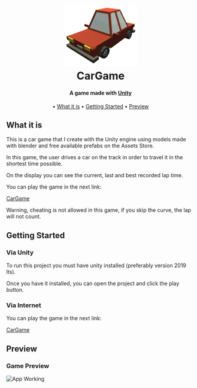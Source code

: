 <h1 align="center">
  <br>
  <img src="Images/car.png" alt="CarGame" width="200">
  <br>
  CarGame
  <br>
</h1>

<h4 align="center">A game made with <a href="https://flutter.dev/" target="_blank">Unity</a></h4>


<p align="center">
  • <a href="#what-is-it">What it is</a> 
  • <a href="#getting-started">Getting Started</a> 
  • <a href="#preview">Preview</a> 
</p>

## What it is

This is a car game that I create with the Unity engine using models made with blender and free available prefabs on the Assets Store.

In this game, the user drives a car on the track in order to travel it in the shortest time possible.

On the display you can see the current, last and best recorded lap time.

You can play the game in the next link:

[CarGame](https://simmer.io/@matifrancois/cargame)

Warning, cheating is not allowed in this game, if you skip the curve, the lap will not count. 

## Getting Started

### Via Unity

To run this project you must have unity installed (preferably version 2019 lts). 

Once you have it installed, you can open the project and click the play button.

### Via Internet

You can play the game in the next link:

[CarGame](https://simmer.io/@matifrancois/cargame)

## Preview


### Game Preview

![App Working](Images/carGame_small_resized_fastly.gif)

